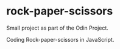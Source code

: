 # rock-paper-scissors

Small project as part of the Odin Project.

Coding Rock-paper-scissors in JavaScript.


